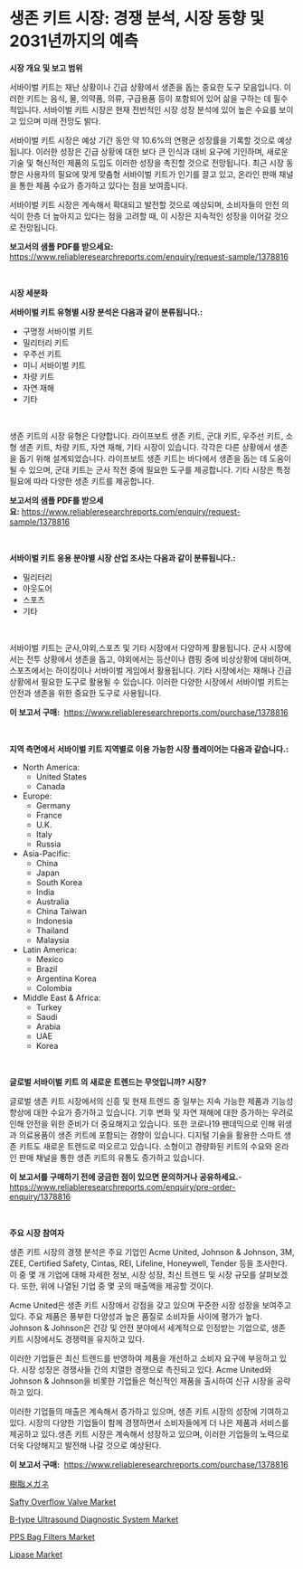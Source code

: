 <p><h1>생존 키트 시장: 경쟁 분석, 시장 동향 및 2031년까지의 예측</h1></p><p><strong>시장 개요 및 보고 범위</strong></p>
<p><p>서바이벌 키트는 재난 상황이나 긴급 상황에서 생존을 돕는 중요한 도구 모음입니다. 이러한 키트는 음식, 물, 의약품, 의류, 구급용품 등이 포함되어 있어 삶을 구하는 데 필수적입니다. 서바이벌 키트 시장은 현재 전반적인 시장 성장 분석에 있어 높은 수요를 보이고 있으며 미래 전망도 밝다. </p><p>서바이벌 키트 시장은 예상 기간 동안 약 10.6%의 연평균 성장률을 기록할 것으로 예상됩니다. 이러한 성장은 긴급 상황에 대한 보다 큰 인식과 대비 요구에 기인하며, 새로운 기술 및 혁신적인 제품의 도입도 이러한 성장을 촉진할 것으로 전망됩니다. 최근 시장 동향은 사용자의 필요에 맞게 맞춤형 서바이벌 키트가 인기를 끌고 있고, 온라인 판매 채널을 통한 제품 수요가 증가하고 있다는 점을 보여줍니다.</p><p>서바이벌 키트 시장은 계속해서 확대되고 발전할 것으로 예상되며, 소비자들의 안전 의식이 한층 더 높아지고 있다는 점을 고려할 때, 이 시장은 지속적인 성장을 이어갈 것으로 전망됩니다.</p></p>
<p><strong>보고서의 샘플 PDF를 받으세요:</strong> <a href="https://www.reliableresearchreports.com/enquiry/request-sample/1378816">https://www.reliableresearchreports.com/enquiry/request-sample/1378816</a></p>
<p>&nbsp;</p>
<p><strong>시장 세분화</strong></p>
<p><strong>서바이벌 키트 유형별 시장 분석은 다음과 같이 분류됩니다.:</strong></p>
<p><ul><li>구명정 서바이벌 키트</li><li>밀리터리 키트</li><li>우주선 키트</li><li>미니 서바이벌 키트</li><li>차량 키트</li><li>자연 재해</li><li>기타</li></ul></p>
<p>&nbsp;</p>
<p><p>생존 키트의 시장 유형은 다양합니다. 라이프보트 생존 키트, 군대 키트, 우주선 키트, 소형 생존 키트, 차량 키트, 자연 재해, 기타 시장이 있습니다. 각각은 다른 상황에서 생존을 돕기 위해 설계되었습니다. 라이프보트 생존 키트는 바다에서 생존을 돕는 데 도움이 될 수 있으며, 군대 키트는 군사 작전 중에 필요한 도구를 제공합니다. 기타 시장은 특정 필요에 따라 다양한 생존 키트를 제공합니다.</p></p>
<p><strong>보고서의 샘플 PDF를 받으세요:</strong>&nbsp;<a href="https://www.reliableresearchreports.com/enquiry/request-sample/1378816">https://www.reliableresearchreports.com/enquiry/request-sample/1378816</a></p>
<p>&nbsp;</p>
<p><strong> 서바이벌 키트 응용 분야별 시장 산업 조사는 다음과 같이 분류됩니다.:</strong></p>
<p><ul><li>밀리터리</li><li>아웃도어</li><li>스포츠</li><li>기타</li></ul></p>
<p>&nbsp;</p>
<p><p>서바이벌 키트는 군사,야외,스포츠 및 기타 시장에서 다양하게 활용됩니다. 군사 시장에서는 전투 상황에서 생존을 돕고, 야외에서는 등산이나 캠핑 중에 비상상황에 대비하며, 스포츠에서는 하이킹이나 서바이벌 게임에서 활용됩니다. 기타 시장에서는 재해나 긴급 상황에서 필요한 도구로 활용될 수 있습니다. 이러한 다양한 시장에서 서바이벌 키트는 안전과 생존을 위한 중요한 도구로 사용됩니다.</p></p>
<p><strong>이 보고서 구매:</strong>&nbsp; <a href="https://www.reliableresearchreports.com/purchase/1378816">https://www.reliableresearchreports.com/purchase/1378816</a></p>
<p>&nbsp;</p>
<p><strong>지역 측면에서 서바이벌 키트 지역별로 이용 가능한 시장 플레이어는 다음과 같습니다.:</strong></p>
<p><ul>
    <li>
        North America:
        <ul>
            <li>United States</li>
            <li>Canada</li>
        </ul>
    </li>
    <li>
        Europe:
        <ul>
            <li>Germany</li>
            <li>France</li>
            <li>U.K.</li>
            <li>Italy</li>
            <li>Russia</li>
        </ul>
    </li>
    <li>
        Asia-Pacific:
        <ul>
            <li>China</li>
            <li>Japan</li>
            <li>South Korea</li>
            <li>India</li>
            <li>Australia</li>
            <li>China Taiwan</li>
            <li>Indonesia</li>
            <li>Thailand</li>
            <li>Malaysia</li>
        </ul>
    </li>
    <li>
        Latin America:
        <ul>
            <li>Mexico</li>
            <li>Brazil</li>
            <li>Argentina Korea</li>
            <li>Colombia</li>
        </ul>
    </li>
    <li>
        Middle East & Africa:
        <ul>
            <li>Turkey</li>
            <li>Saudi</li>
            <li>Arabia</li>
            <li>UAE</li>
            <li>Korea</li>
        </ul>
    </li>
    </ul></p>
<p>&nbsp;</p>
<p><strong>글로벌 서바이벌 키트 의 새로운 트렌드는 무엇입니까? 시장?</strong></p>
<p><p>글로벌 생존 키트 시장에서의 신흥 및 현재 트렌드 중 일부는 지속 가능한 제품과 기능성 향상에 대한 수요가 증가하고 있습니다. 기후 변화 및 자연 재해에 대한 증가하는 우려로 인해 안전을 위한 준비가 더 중요해지고 있습니다. 또한 코로나19 팬데믹으로 인해 위생과 의료용품이 생존 키트에 포함되는 경향이 있습니다. 디지털 기술을 활용한 스마트 생존 키트도 새로운 트렌드로 떠오르고 있습니다. 소형이고 경량화된 키트의 수요와 온라인 판매 채널을 통한 생존 키트의 유통도 증가하고 있습니다.</p></p>
<p><strong>이 보고서를 구매하기 전에 궁금한 점이 있으면 문의하거나 공유하세요.</strong>- <a href="https://www.reliableresearchreports.com/enquiry/pre-order-enquiry/1378816">https://www.reliableresearchreports.com/enquiry/pre-order-enquiry/1378816</a></p>
<p>&nbsp;</p>
<p><strong>주요 시장 참여자</strong></p>
<p><p>생존 키트 시장의 경쟁 분석은 주요 기업인 Acme United, Johnson & Johnson, 3M, ZEE, Certified Safety, Cintas, REI, Lifeline, Honeywell, Tender 등을 조사한다. 이 중 몇 개 기업에 대해 자세한 정보, 시장 성장, 최신 트렌드 및 시장 규모를 살펴보겠다. 또한, 위에 나열된 기업 중 몇 곳의 매출액을 제공할 것이다.</p><p>Acme United은 생존 키트 시장에서 강점을 갖고 있으며 꾸준한 시장 성장을 보여주고 있다. 주요 제품은 풍부한 다양성과 높은 품질로 소비자들 사이에 평가가 높다. Johnson & Johnson은 건강 및 안전 분야에서 세계적으로 인정받는 기업으로, 생존 키트 시장에서도 경쟁력을 유지하고 있다.</p><p>이러한 기업들은 최신 트렌드를 반영하여 제품을 개선하고 소비자 요구에 부응하고 있다. 시장 성장은 경쟁사들 간의 치열한 경쟁으로 촉진되고 있다. Acme United와 Johnson & Johnson을 비롯한 기업들은 혁신적인 제품을 출시하여 신규 시장을 공략하고 있다.</p><p>이러한 기업들의 매출은 계속해서 증가하고 있으며, 생존 키트 시장의 성장에 기여하고 있다. 시장의 다양한 기업들이 함께 경쟁하면서 소비자들에게 더 나은 제품과 서비스를 제공하고 있다.생존 키트 시장은 계속해서 성장하고 있으며, 이러한 기업들의 노력으로 더욱 다양해지고 발전해 나갈 것으로 예상된다.</p></p>
<p><strong>이 보고서 구매:</strong>&nbsp;&nbsp;<a href="https://www.reliableresearchreports.com/purchase/1378816">https://www.reliableresearchreports.com/purchase/1378816</a></p>
<p><p><a href="https://github.com/efcvopdgkdx128/Market-Research-Report-List-1/blob/main/73078871100.md">樹脂メガネ</a></p><p><a href="https://issuu.com/reportprime-2/docs/safty-overflow-valve-market-size-2030.pptx">Safty Overflow Valve Market</a></p><p><a href="https://issuu.com/reportprime-2/docs/b-type-ultrasound-diagnostic-system-market-size-20">B-type Ultrasound Diagnostic System Market</a></p><p><a href="https://lydian-appliance-61d.notion.site/PPS-Bag-Filters-Market-Challenges-Opportunities-and-Growth-Drivers-and-Major-Market-Players-forec-4faa8f8eba8a44e8a5e775ab41806fd1">PPS Bag Filters Market</a></p><p><a href="https://view.publitas.com/reportprime-1/lipase-market-size-reflecting-a-forecast-till-2031-market-by-type-by-application-and-by-geography/">Lipase Market</a></p></p>
